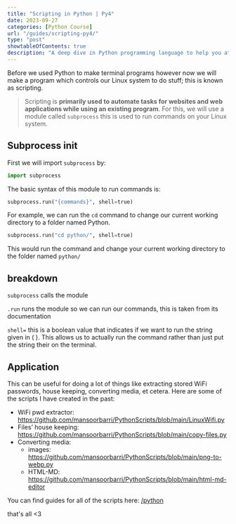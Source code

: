 ```yaml
---
title: "Scripting in Python | Py4"
date: 2023-09-27
categories: [Python Course]
url: "/guides/scripting-py4/"
type: "post"
showtableOfContents: true
description: "A deep dive in Python programming language to help you at your IT journey"
---
```


Before we used Python to make terminal programs however now we will make a program which controls our Linux system to do stuff; this is known as scripting. 

> Scripting is **primarily used to automate tasks for websites and web applications while using an existing program**.
> For this, we will use a module called `subprocess` this is used to run commands on your Linux system. 

## Subprocess init

First we will import `subprocess` by: 

```python
import subprocess
```

The basic syntax of this module to run commands is: 

```python
subprocess.run("{commands}", shell=true) 
```

For example, we can run the `cd` command to change our current working directory to a folder named Python. 

```python
subprocess.run("cd python/", shell=true)
```

This would run the command and change your current working directory to the folder named `python/`

## breakdown

`subprocess` calls the module 

`.run` runs the module so we can run our commands, this is taken from its documentation 

`shell=` this is a boolean value that indicates if we want to run the string given in ( ). This allows us to actually run the command rather than just put the string their on the terminal. 

## Application

This can be useful for doing a lot of things like extracting stored WiFi passwords, house keeping, converting media, et cetera. Here are some of the scripts I have created in the past: 

- WiFi pwd extractor: https://github.com/mansoorbarri/PythonScripts/blob/main/LinuxWifi.py
- Files’ house keeping: https://github.com/mansoorbarri/PythonScripts/blob/main/copy-files.py
- Converting media:
    - images: https://github.com/mansoorbarri/PythonScripts/blob/main/png-to-webp.py
    - HTML-MD: https://github.com/mansoorbarri/PythonScripts/blob/main/html-md-editor

You can find guides for all of the scripts here: [/python](/tags/python/)

that's all <3

